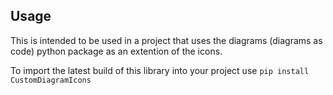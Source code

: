 ## Usage

This is intended to be used in a project that uses the diagrams (diagrams as code) python package as an extention of the icons.

To import the latest build of this library into your project use `pip install CustomDiagramIcons`